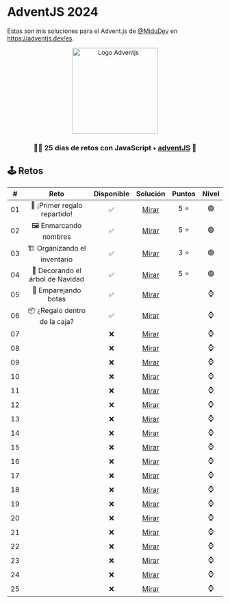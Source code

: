 # AdventJS 2024

Estas son mis soluciones para el Advent.js de [@MiduDev](https://github.com/midudev "@MiduDev") en https://adventjs.dev/es.

<p align="center"> 
  <img  
    height="200"
    src="https://github.com/user-attachments/assets/acb2747a-6c12-4f90-b975-0fcce495fe02"
    alt="Logo Adventjs"
  />
</p>

<h3 align="center">🧑‍🚀 25 días de retos con JavaScript • <a href="https://adventjs.dev">adventJS</a> 🚀</h3>

## 🕹️ Retos

|  #  |                  Reto                       |   Disponible    |                Solución                  |  Puntos  |  Nivel  |
| :-: | :------------------------------------------------------------------: | :------------:  | :----------------------------------------: | :---------: | :---------: |
| 01  |   🎁 ¡Primer regalo repartido!    |       ✅        | [Mirar](Reto%2301.js) |   5 ⭐   |    🟢    |  
| 02  |       🖼 Enmarcando nombres       |       ✅        | [Mirar](Reto%2302.js) |   5 ⭐   |    🟢    |  
| 03  |   🏗 Organizando el inventario    |       ✅        | [Mirar](Reto%2303.js) |   3 ⭐   |    🟢    |  
| 04  | 🎄 Decorando el árbol de Navidad  |       ✅        | [Mirar](Reto%2304.js) |   5 ⭐   |    🟢    |  
| 05  |       👞 Emparejando botas        |       ✅        | [Mirar](Reto%2305.js) |         |    ⌚    |  
| 06  |   📦 ¿Regalo dentro de la caja?   |       ✅        | [Mirar](Reto%2306.js) |         |    ⌚    |  
| 07  |                                   |       ❌        | [Mirar](Reto%2307.js) |         |    ⌚    |  
| 08  |                                   |       ❌        | [Mirar](Reto%2308.js) |         |    ⌚    |  
| 09  |                                   |       ❌        | [Mirar](Reto%2309.js) |         |    ⌚    |  
| 10  |                                   |       ❌        | [Mirar](Reto%2310.js) |         |    ⌚    |  
| 11  |                                   |       ❌        | [Mirar](Reto%2311.js) |         |    ⌚    |  
| 12  |                                   |       ❌        | [Mirar](Reto%2312.js) |         |    ⌚    |  
| 13  |                                   |       ❌        | [Mirar](Reto%2313.js) |         |    ⌚    |  
| 14  |                                   |       ❌        | [Mirar](Reto%2314.js) |         |    ⌚    |  
| 15  |                                   |       ❌        | [Mirar](Reto%2315.js) |         |    ⌚    |  
| 16  |                                   |       ❌        | [Mirar](Reto%2316.js) |         |    ⌚    |  
| 17  |                                   |       ❌        | [Mirar](Reto%2317.js) |         |    ⌚    |  
| 18  |                                   |       ❌        | [Mirar](Reto%2318.js) |         |    ⌚    |  
| 19  |                                   |       ❌        | [Mirar](Reto%2319.js) |         |    ⌚    |  
| 20  |                                   |       ❌        | [Mirar](Reto%2320.js) |         |    ⌚    |  
| 21  |                                   |       ❌        | [Mirar](Reto%2321.js) |         |    ⌚    |  
| 22  |                                   |       ❌        | [Mirar](Reto%2322.js) |         |    ⌚    |  
| 23  |                                   |       ❌        | [Mirar](Reto%2323.js) |         |    ⌚    |  
| 24  |                                   |       ❌        | [Mirar](Reto%2324.js) |         |    ⌚    |  
| 25  |                                   |       ❌        | [Mirar](Reto%2325.js) |         |    ⌚    |  
